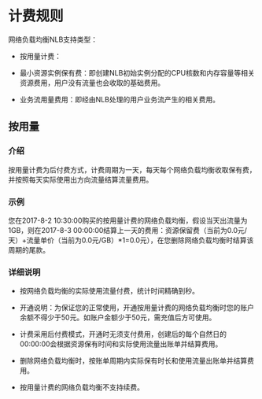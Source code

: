 # 计费规则

网络负载均衡NLB支持类型：
 * 按用量计费：
 
 - 最小资源实例保有费：即创建NLB初始实例分配的CPU核数和内存容量等相关资源费用，用户没有流量也会收取的基础费用。
 
 - 业务流用量费用：即经由NLB处理的用户业务流产生的相关费用。

## 按用量

### 介绍
按用量计费为后付费方式，计费周期为一天，每天每个网络负载均衡收取保有费，并按照每天实际使用出方向流量结算流量费用。
### 示例
您在2017-8-2 10:30:00购买的按用量计费的网络负载均衡，假设当天出流量为1GB，则在2017-8-3 00:00:00结算上一天的费用：资源保留费（当前为0.0元/天）+流量单价（当前为0.0元/GB）*1=0.0元），在您删除网络负载均衡时结算该周期的尾款。
### 详细说明
- 按网络负载均衡的实际使用流量付费，统计时间精确到秒。

- 开通说明：为保证您的正常使用，开通按用量计费的网络负载均衡时您的账户余额不得少于50元。如账户金额少于50元，需充值后方可使用。

- 计费采用后付费模式，开通时无须支付费用，创建后的每个自然日的00:00:00会根据资源保有时间和实际使用流量出账单并结算费用。

- 删除网络负载均衡时，按账单周期内实际保有时长和使用流量出账单并结算费用。

- 按用量计费的网络负载均衡不支持续费。